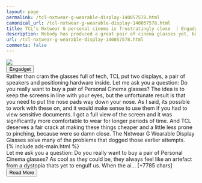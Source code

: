 ```yaml
---
layout: page
permalink: /tcl-nxtwear-g-wearable-display-140057578.html
canonical_url: /tcl-nxtwear-g-wearable-display-140057578.html
title: TCL’s Nxtwear G personal cinema is frustratingly close  | Engadget
description: Nobody has produced a great pair of cinema glasses yet, but If anyone's going to make this idea work, it's TCL..
url: /tcl-nxtwear-g-wearable-display-140057578.html
comments: false
---
```


<div class="row">
<div class="col-12">
<img src="https://s.yimg.com/os/creatr-uploaded-images/2021-07/11a0b7d0-df08-11eb-a6ef-6919bf6e3922">
</div>
</div>
<div class="row">
<div class="col-12 mt-2">
<button type="button" class="btn btn-outline-info">Engadget</button>
</div>
</div>
<div class="row">
<div class="col-12">
<div>Rather than cram the glasses full of tech, TCL put two displays, a pair of speakers and positioning hardware inside. Let me ask you a question: Do you really want to buy a pair of Personal Cinema glasses? The idea is to keep the screens in line with your eyes, but the unfortunate result is that you need to put the nose pads way down your nose. As I said, its possible to work with these on, and it would make sense to use them if you had to view sensitive documents. I got a full view of the screen and it was significantly more comfortable to wear for longer periods of time. And TCL deserves a fair crack at making these things cheaper and a little less prone to pinching, because were so damn close. The Nxtwear G Wearable Display Glasses solve many of the problems that dogged those earlier attempts.</div>
</div>
</div>
<div class="row">
<div class="col-12">


<div class="row">
  {% include ads-main.html %}
</div>

<div>Let me ask you a question: Do you really want to buy a pair of Personal Cinema glasses? As cool as they could be, they always feel like an artefact from a dystopia thats yet to engulf us. When the ai… [+7785 chars]</div>
</div>
</div>
<div class="row">
<div class="col-12 text-center">
<a href="https://www.engadget.com/tcl-nxtwear-g-wearable-display-140057578.html">
<button type="button" class="btn btn-info">Read More</button>
</a>
</div>
</div>
